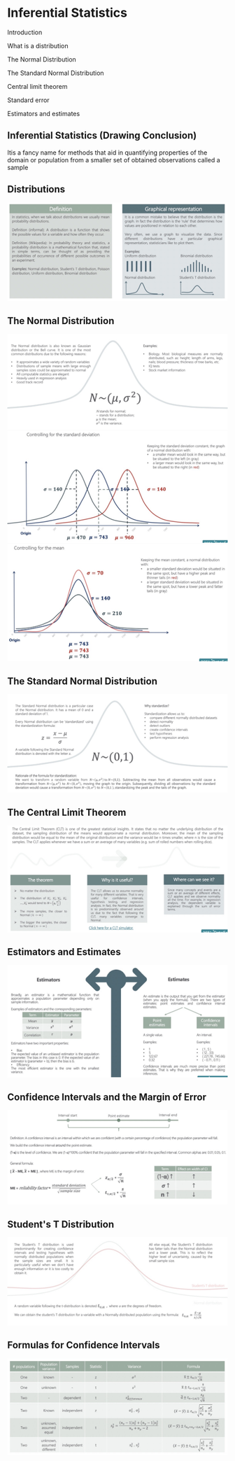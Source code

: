 # Inferential Statistics

Introduction

What is a distribution

The Normal Distribution

The Standard Normal Distribution

Central limit theorem

Standard error

Estimators and estimates

## Inferential Statistics (Drawing Conclusion)

Itis a fancy name for methods that aid in quantifying properties of the domain or population from a smaller set of obtained observations called a sample

## Distributions

![image](media/Inferential-Statistics-image1.jpg)

## The Normal Distribution

![image](media/Inferential-Statistics-image2.jpg)
![image](media/Inferential-Statistics-image3.jpg)
![image](media/Inferential-Statistics-image4.jpg)

## The Standard Normal Distribution

![image](media/Inferential-Statistics-image5.jpg)

## The Central Limit Theorem

![image](media/Inferential-Statistics-image6.jpg)

## Estimators and Estimates

![image](media/Inferential-Statistics-image7.jpg)

## Confidence Intervals and the Margin of Error

![image](media/Inferential-Statistics-image8.jpg)

## Student's T Distribution

![image](media/Inferential-Statistics-image9.jpg)

## Formulas for Confidence Intervals

![image](media/Inferential-Statistics-image10.jpg)

